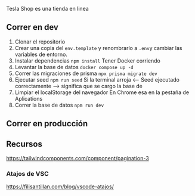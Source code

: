 Tesla Shop es una tienda en linea


## Correr en dev

1. Clonar el repositorio
2. Crear una copia del ``` env.template ``` y renombrarlo a ``` .env ```y cambiar las variables de entorno.
3. Instalar dependencias ```npm install```
    Tener Docker corriendo
4. Levantar la base de datos ```docker compose up -d``` 
5. Correr las migraciones de prisma ```npx prisma migrate dev```
6. Ejecutar seed ```npm run seed```
    Si la terminal arroja  <-- Seed ejecutado correctamente -->  significa que se cargo la base de 
7. Limpiar el localStorage del navegador
    En Chrome esa en la pestaña de Aplications
8. Correr la base de datos ```npm run dev```



## Correr en producción


## Recursos 
https://tailwindcomponents.com/component/pagination-3
### Atajos de VSC
https://filisantillan.com/blog/vscode-atajos/